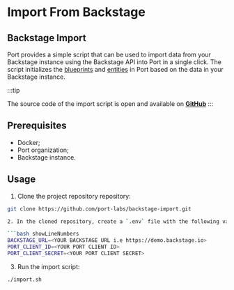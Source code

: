 # Import From Backstage

## Backstage Import

Port provides a simple script that can be used to import data from your Backstage instance using the Backstage API into Port in a single click.
The script initializes the [blueprints](../../define-your-data-model/setup-blueprint/setup-blueprint.md) and [entities](../../sync-data-to-catalog/sync-data-to-catalog.md#creating-entities) in Port based on the data in your Backstage instance.

:::tip

The source code of the import script is open and available on [**GitHub**](https://github.com/port-labs/backstage-import.git)
:::

## Prerequisites

- Docker;
- Port organization;
- Backstage instance.

## Usage

1. Clone the project repository repository:
```bash showLineNumbers
git clone https://github.com/port-labs/backstage-import.git

2. In the cloned repository, create a `.env` file with the following values:

```bash showLineNumbers
BACKSTAGE_URL=<YOUR BACKSTAGE URL i.e https://demo.backstage.io>
PORT_CLIENT_ID=<YOUR PORT CLIENT ID>
PORT_CLIENT_SECRET=<YOUR PORT CLIENT SECRET>
```

3. Run the import script:

```bash showLineNumbers
./import.sh
```
